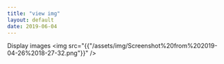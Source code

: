 ```yaml
---
title: "view img"
layout: default
date: 2019-06-04
---
```



Display images
<img src="{{"/assets/img/Screenshot%20from%202019-04-26%2018-27-32.png"}}" />
